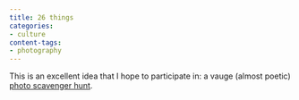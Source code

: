 ```yaml
---
title: 26 things
categories:
- culture
content-tags:
- photography
---
```


This is an excellent idea that I hope to participate in: a vauge (almost poetic) [photo scavenger hunt][1].

   [1]: http://www.sh1ft.org/26things/

